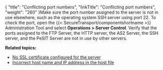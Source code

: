 {
    "title": "Conflicting port numbers",
    "linkTitle": "Conflicting port numbers",
    "weight": "260"
}Make sure the port number assigned to the server is not in use elsewhere, such as the operating system SSH server using port 22. To check the port, open the {{< SecureTransport/componentshortname  >}} Administration Tool and select **Operations &gt; Server Control**. Verify that the ports assigned to the FTP Server, the HTTP server, the AS2 Server, the SSH server, and the PeSIT Server are not in use by other servers.

**Related topics:**

-   [No SSL certificate configured for the server](../t_st_no_ssl_certificate_configured_for_server)
-   [Incorrect host name and IP address in the host file](../c_st_incorrect_host_name_ip_in_host_file)
